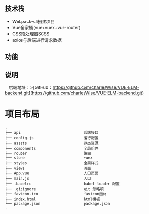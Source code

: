 ## 技术栈 ##
- Webpack-cli搭建项目
- Vue全家桶(vue+vuex+vue-router)
- CSS预处理器SCSS
- axios与后端进行请求数据

## 功能 ##

## 说明
    后端地址：>[GitHub：https://github.com/charlesWise/VUE-ELM-backend.git](https://github.com/charlesWise/VUE-ELM-backend.git)

# 项目布局

```
.
├── api                             后端接口
├── config.js                       运行配置
├── assets                          静态资源
├── components                      全局组件
├── router                          路由
├── store                           vuex
├── styles                          全局样式
├── views                           页面
├── App.vue                         入口页面
├── main.js                         入口
├── .babelrc                        babel-loader 配置
├── .gitignore                      git 忽略项
├── favicon.ico                     favicon图标
├── index.html                      html模板
└── package.json                    package.json
.

```
